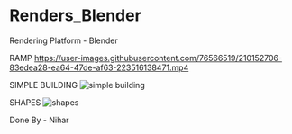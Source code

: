 # Renders_Blender

Rendering Platform - Blender

RAMP
https://user-images.githubusercontent.com/76566519/210152706-83edea28-ea64-47de-af63-223516138471.mp4


SIMPLE BUILDING
![simple building](https://user-images.githubusercontent.com/76566519/209763907-50227d57-967d-46bd-9823-691108e54595.png)

SHAPES
![shapes](https://user-images.githubusercontent.com/76566519/209767668-682c4ab1-5215-432b-8af5-73401ddf454b.png)


Done By - Nihar
